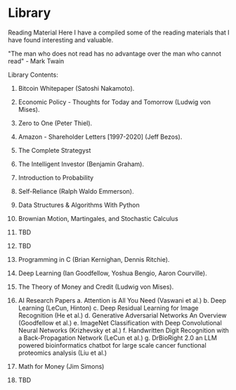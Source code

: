 # Library

Reading Material
Here I have a compiled some of the reading materials that I have found interesting and valuable.

"The man who does not read has no advantage over the man who cannot read" - Mark Twain

Library Contents:

1. Bitcoin Whitepaper (Satoshi Nakamoto).
2. Economic Policy - Thoughts for Today and Tomorrow (Ludwig von Mises).
3. Zero to One (Peter Thiel).
4. Amazon - Shareholder Letters [1997-2020] (Jeff Bezos).
5. The Complete Strategyst
6. The Intelligent Investor (Benjamin Graham).
7. Introduction to Probability
8. Self-Reliance (Ralph Waldo Emmerson).
9. Data Structures & Algorithms With Python
10. Brownian Motion, Martingales, and Stochastic Calculus
11. TBD
12. TBD
13. Programming in C (Brian Kernighan, Dennis Ritchie).
14. Deep Learning (Ian Goodfellow, Yoshua Bengio, Aaron Courville).
15. The Theory of Money and Credit (Ludwig von Mises).
16. AI Research Papers
    a. Attention is All You Need (Vaswani et al.)
    b. Deep Learning (LeCun, Hinton)
    c. Deep Residual Learning for Image Recognition (He et al.)
    d. Generative Adversarial Networks An Overview (Goodfellow et al.)
    e. ImageNet Classification with Deep Convolutional Neural Networks (Krizhevsky et al.)
    f. Handwritten Digit Recognition with a Back-Propagation Network (LeCun et al.)
    g. DrBioRight 2.0 an LLM powered bioinformatics chatbot for large scale cancer functional proteomics analysis (Liu et al.)

17. Math for Money (Jim Simons)
18. TBD
